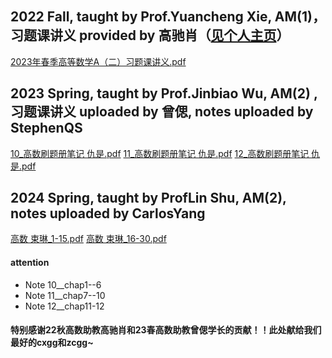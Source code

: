 ## 2022 Fall, taught by Prof.Yuancheng Xie, AM(1)，习题课讲义 provided by 高驰肖（[见个人主页](https://wqgcx.github.io/)）

[2023年春季高等数学A（二）习题课讲义.pdf](https://ghproxy.wjsphy.top/https://raw.githubusercontent.com/StephenQSstarThomas/Lecture-Notes/main/高等数学/2023年春季高等数学A（二）习题课讲义.pdf)

## 2023 Spring, taught by Prof.Jinbiao Wu, AM(2) ,习题课讲义 uploaded by 曾偲, notes uploaded by StephenQS

[10_高数刷题册笔记 仇是.pdf](https://ghproxy.wjsphy.top/https://raw.githubusercontent.com/StephenQSstarThomas/Lecture-Notes/main/高等数学/10_高数刷题册笔记%20仇是.pdf)
[11_高数刷题册笔记 仇是.pdf](https://ghproxy.wjsphy.top/https://raw.githubusercontent.com/StephenQSstarThomas/Lecture-Notes/main/高等数学/11_高数刷题册笔记%20仇是.pdf)
[12_高数刷题册笔记 仇是.pdf](https://ghproxy.wjsphy.top/https://raw.githubusercontent.com/StephenQSstarThomas/Lecture-Notes/main/高等数学/12_高数刷题册笔记%20仇是.pdf)

## 2024 Spring, taught by ProfLin Shu, AM(2), notes uploaded by CarlosYang

[高数 束琳_1-15.pdf](https://ghproxy.wjsphy.top/https://raw.githubusercontent.com/StephenQSstarThomas/Lecture-Notes/main/高等数学/高数%20束琳/高数%20束琳_1-15.pdf)
[高数 束琳_16-30.pdf](https://ghproxy.wjsphy.top/https://raw.githubusercontent.com/StephenQSstarThomas/Lecture-Notes/main/高等数学/高数%20束琳/高数%20束琳_16-30.pdf)

#### attention
 - Note 10__chap1--6
 - Note 11__chap7--10
 - Note 12__chap11-12

#### 特别感谢22秋高数助教高驰肖和23春高数助教曾偲学长的贡献！！此处献给我们最好的cxgg和zcgg~
